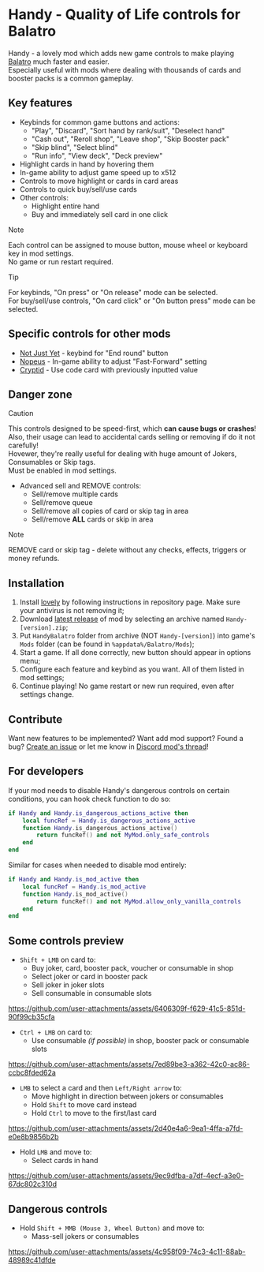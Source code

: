 # Handy - Quality of Life controls for Balatro

Handy - a lovely mod which adds new game controls to make playing [Balatro](https://store.steampowered.com/app/2379780/Balatro/) much faster and easier.<br/>
Especially useful with mods where dealing with thousands of cards and booster packs is a common gameplay.

## Key features

-   Keybinds for common game buttons and actions:
    -   "Play", "Discard", "Sort hand by rank/suit", "Deselect hand"
    -   "Cash out", "Reroll shop", "Leave shop", "Skip Booster pack"
    -   "Skip blind", "Select blind"
    -   "Run info", "View deck", "Deck preview"
-   Highlight cards in hand by hovering them
-   In-game ability to adjust game speed up to x512
-   Controls to move highlight or cards in card areas
-   Controls to quick buy/sell/use cards
-   Other controls:
    -   Highlight entire hand
    -   Buy and immediately sell card in one click

> [!NOTE]
> Each control can be assigned to mouse button, mouse wheel or keyboard key in mod settings.<br/>
> No game or run restart required.

> [!TIP]
> For keybinds, "On press" or "On release" mode can be selected.<br/>
> For buy/sell/use controls, "On card click" or "On button press" mode can be selected.

## Specific controls for other mods

-   [Not Just Yet](https://github.com/Toneblock/balatro-NotJustYet) - keybind for "End round" button
-   [Nopeus](https://github.com/jenwalter666/JensBalatroCollection) - In-game ability to adjust "Fast-Forward" setting
-   [Cryptid](https://github.com/MathIsFun0/Cryptid) - Use code card with previously inputted value

## Danger zone

> [!CAUTION]
> This controls designed to be speed-first, which **can cause bugs or crashes**!<br/>
> Also, their usage can lead to accidental cards selling or removing if do it not carefully!<br/>
> Hovewer, they're really useful for dealing with huge amount of Jokers, Consumables or Skip tags.<br/>
> Must be enabled in mod settings.

-   Advanced sell and REMOVE controls:
    -   Sell/remove multiple cards
    -   Sell/remove queue
    -   Sell/remove all copies of card or skip tag in area
    -   Sell/remove **ALL** cards or skip in area

> [!NOTE]
> REMOVE card or skip tag - delete without any checks, effects, triggers or money refunds.

## Installation

1. Install [lovely](https://github.com/ethangreen-dev/lovely-injector) by following instructions in repository page. Make sure your antivirus is not removing it;
2. Download [latest release](https://github.com/SleepyG11/HandyBalatro/releases/latest) of mod by selecting an archive named `Handy-[version].zip`;
3. Put `HandyBalatro` folder from archive (NOT `Handy-[version]`) into game's `Mods` folder (can be found in `%appdata%/Balatro/Mods`);
4. Start a game. If all done correctly, new button should appear in options menu;
5. Configure each feature and keybind as you want. All of them listed in mod settings;
6. Continue playing! No game restart or new run required, even after settings change.

## Contribute

Want new features to be implemented? Want add mod support? Found a bug?
[Create an issue](https://github.com/SleepyG11/HandyBalatro/issues/) or let me know in [Discord mod's thread](https://discord.com/channels/1116389027176787968/1270746376312979456)!

## For developers

If your mod needs to disable Handy's dangerous controls on certain conditions, you can hook check function to do so:

```lua
if Handy and Handy.is_dangerous_actions_active then
    local funcRef = Handy.is_dangerous_actions_active
    function Handy.is_dangerous_actions_active()
        return funcRef() and not MyMod.only_safe_controls
    end
end
```

Similar for cases when needed to disable mod entirely:

```lua
if Handy and Handy.is_mod_active then
    local funcRef = Handy.is_mod_active
    function Handy.is_mod_active()
        return funcRef() and not MyMod.allow_only_vanilla_controls
    end
end
```

## Some controls preview

-   `Shift + LMB` on card to:
    -   Buy joker, card, booster pack, voucher or consumable in shop
    -   Select joker or card in booster pack
    -   Sell joker in joker slots
    -   Sell consumable in consumable slots

https://github.com/user-attachments/assets/6406309f-f629-41c5-851d-90f99cb35cfa

-   `Ctrl + LMB` on card to:
    -   Use consumable _(if possible)_ in shop, booster pack or consumable slots

https://github.com/user-attachments/assets/7ed89be3-a362-42c0-ac86-ccbc8fded62a

-   `LMB` to select a card and then `Left/Right arrow` to:
    -   Move highlight in direction between jokers or consumables
    -   Hold `Shift` to move card instead
    -   Hold `Ctrl` to move to the first/last card

https://github.com/user-attachments/assets/2d40e4a6-9ea1-4ffa-a7fd-e0e8b9856b2b

-   Hold `LMB` and move to:
    -   Select cards in hand

https://github.com/user-attachments/assets/9ec9dfba-a7df-4ecf-a3e0-67dc802c310d

## Dangerous controls

-   Hold `Shift + MMB (Mouse 3, Wheel Button)` and move to:
    -   Mass-sell jokers or consumables

https://github.com/user-attachments/assets/4c958f09-74c3-4c11-88ab-48989c41dfde
